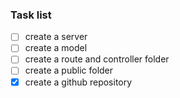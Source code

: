 ### Task list

- [ ] create a server
- [ ] create a model
- [ ] create a route and controller folder
- [ ] create a public folder
- [x] create a github repository
